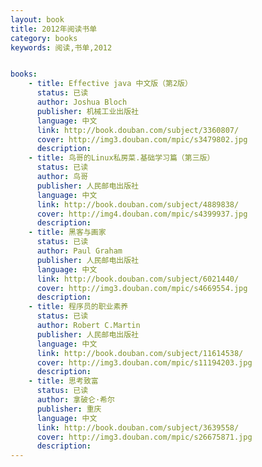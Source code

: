 ```yaml
---
layout: book
title: 2012年阅读书单
category: books
keywords: 阅读,书单,2012


books: 
    - title: Effective java 中文版（第2版）
      status: 已读
      author: Joshua Bloch 
      publisher: 机械工业出版社
      language: 中文
      link: http://book.douban.com/subject/3360807/
      cover: http://img3.douban.com/mpic/s3479802.jpg
      description: 
    - title: 鸟哥的Linux私房菜.基础学习篇（第三版）
      status: 已读
      author: 鸟哥 
      publisher: 人民邮电出版社
      language: 中文
      link: http://book.douban.com/subject/4889838/
      cover: http://img4.douban.com/mpic/s4399937.jpg
      description:   
    - title: 黑客与画家
      status: 已读
      author: Paul Graham 
      publisher: 人民邮电出版社
      language: 中文
      link: http://book.douban.com/subject/6021440/
      cover: http://img3.douban.com/mpic/s4669554.jpg
      description: 
    - title: 程序员的职业素养
      status: 已读
      author: Robert C.Martin 
      publisher: 人民邮电出版社
      language: 中文
      link: http://book.douban.com/subject/11614538/
      cover: http://img3.douban.com/mpic/s11194203.jpg
      description: 
    - title: 思考致富
      status: 已读
      author: 拿破仑·希尔 
      publisher: 重庆
      language: 中文
      link: http://book.douban.com/subject/3639558/
      cover: http://img3.douban.com/mpic/s26675871.jpg
      description: 
---
```


